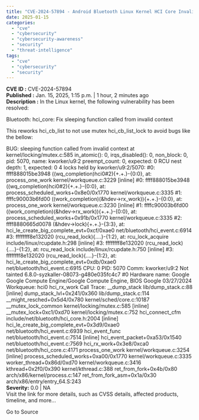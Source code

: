 ```yaml
---
title: "CVE-2024-57894 - Android Bluetooth Linux Kernel HCI Core Invalid Context Vulnerability"
date: 2025-01-15
categories: 
  - "cve"
  - "cybersecurity"
  - "cybersecurity-awareness"
  - "security"
  - "threat-intelligence"
tags: 
  - "cve"
  - "cybersecurity"
  - "security"
---
```


**CVE ID :** CVE-2024-57894  
**Published :** Jan. 15, 2025, 1:15 p.m. | 1 hour, 2 minutes ago  
**Description :** In the Linux kernel, the following vulnerability has been resolved:

Bluetooth: hci\_core: Fix sleeping function called from invalid context

This reworks hci\_cb\_list to not use mutex hci\_cb\_list\_lock to avoid bugs like the bellow:

BUG: sleeping function called from invalid context at kernel/locking/mutex.c:585 in\_atomic(): 0, irqs\_disabled(): 0, non\_block: 0, pid: 5070, name: kworker/u9:2 preempt\_count: 0, expected: 0 RCU nest depth: 1, expected: 0 4 locks held by kworker/u9:2/5070: #0: ffff888015be3948 ((wq\_completion)hci0#2){+.+.}-{0:0}, at: process\_one\_work kernel/workqueue.c:3229 \[inline\] #0: ffff888015be3948 ((wq\_completion)hci0#2){+.+.}-{0:0}, at: process\_scheduled\_works+0x8e0/0x1770 kernel/workqueue.c:3335 #1: ffffc90003b6fd00 ((work\_completion)(&hdev->rx\_work)){+.+.}-{0:0}, at: process\_one\_work kernel/workqueue.c:3230 \[inline\] #1: ffffc90003b6fd00 ((work\_completion)(&hdev->rx\_work)){+.+.}-{0:0}, at: process\_scheduled\_works+0x91b/0x1770 kernel/workqueue.c:3335 #2: ffff8880665d0078 (&hdev->lock){+.+.}-{3:3}, at: hci\_le\_create\_big\_complete\_evt+0xcf/0xae0 net/bluetooth/hci\_event.c:6914 #3: ffffffff8e132020 (rcu\_read\_lock){....}-{1:2}, at: rcu\_lock\_acquire include/linux/rcupdate.h:298 \[inline\] #3: ffffffff8e132020 (rcu\_read\_lock){....}-{1:2}, at: rcu\_read\_lock include/linux/rcupdate.h:750 \[inline\] #3: ffffffff8e132020 (rcu\_read\_lock){....}-{1:2}, at: hci\_le\_create\_big\_complete\_evt+0xdb/0xae0 net/bluetooth/hci\_event.c:6915 CPU: 0 PID: 5070 Comm: kworker/u9:2 Not tainted 6.8.0-syzkaller-08073-g480e035fc4c7 #0 Hardware name: Google Google Compute Engine/Google Compute Engine, BIOS Google 03/27/2024 Workqueue: hci0 hci\_rx\_work Call Trace: \_\_dump\_stack lib/dump\_stack.c:88 \[inline\] dump\_stack\_lvl+0x241/0x360 lib/dump\_stack.c:114 \_\_might\_resched+0x5d4/0x780 kernel/sched/core.c:10187 \_\_mutex\_lock\_common kernel/locking/mutex.c:585 \[inline\] \_\_mutex\_lock+0xc1/0xd70 kernel/locking/mutex.c:752 hci\_connect\_cfm include/net/bluetooth/hci\_core.h:2004 \[inline\] hci\_le\_create\_big\_complete\_evt+0x3d9/0xae0 net/bluetooth/hci\_event.c:6939 hci\_event\_func net/bluetooth/hci\_event.c:7514 \[inline\] hci\_event\_packet+0xa53/0x1540 net/bluetooth/hci\_event.c:7569 hci\_rx\_work+0x3e8/0xca0 net/bluetooth/hci\_core.c:4171 process\_one\_work kernel/workqueue.c:3254 \[inline\] process\_scheduled\_works+0xa00/0x1770 kernel/workqueue.c:3335 worker\_thread+0x86d/0xd70 kernel/workqueue.c:3416 kthread+0x2f0/0x390 kernel/kthread.c:388 ret\_from\_fork+0x4b/0x80 arch/x86/kernel/process.c:147 ret\_from\_fork\_asm+0x1a/0x30 arch/x86/entry/entry\_64.S:243  
**Severity:** 0.0 | NA  
Visit the link for more details, such as CVSS details, affected products, timeline, and more...

Go to Source
